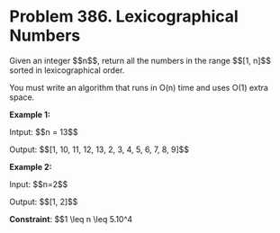# Problem 386. Lexicographical Numbers

<html lang="en">
<head>
    <meta charset="UTF-8">
    <meta name="viewport" content="width=device-width, initial-scale=1.0">
    <title>MathJax Example</title>
    <script src="https://polyfill.io/v3/polyfill.min.js?features=es6"></script>
    <script id="MathJax-script" async src="https://cdn.jsdelivr.net/npm/mathjax@3/es5/tex-mml-chtml.js"></script>
</head>

<body>
    <p> Given an integer $$n$$, return all the numbers in the range $$[1, n]$$ sorted in lexicographical order.</p>
    <p> You must write an algorithm that runs in O(n) time and uses O(1) extra space.</p>
    <p><b>Example 1:</b></p>
    <p> Intput: $$n = 13$$ </p>
    <p> Output: $$[1, 10, 11, 12, 13, 2, 3, 4, 5, 6, 7, 8, 9]$$</p>
    <p><b>Example 2:</b></p>
    <p>Input: $$n=2$$</p>
    <p>Output: $$[1, 2]$$</p>
    <p><b>Constraint</b>: $$1 \leq n \leq 5.10^4</p>
</body>
